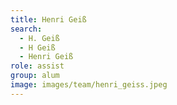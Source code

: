```yaml
---
title: Henri Geiß
search:
  - H. Geiß
  - H Geiß
  - Henri Geiß
role: assist
group: alum
image: images/team/henri_geiss.jpeg
---
```

